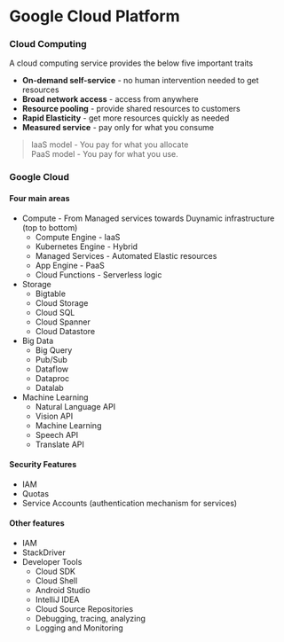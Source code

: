 # Google Cloud Platform

### Cloud Computing

A cloud computing service provides the below five important traits

* **On-demand self-service** - no human intervention needed to get resources
* **Broad network access** - access from anywhere
* **Resource pooling** - provide shared resources to customers
* **Rapid Elasticity** - get more resources quickly as needed
* **Measured service** - pay only for what you consume

> IaaS model - You pay for what you allocate  
> PaaS model - You pay for what you use.

### Google Cloud

#### Four main areas

* Compute - From Managed services towards Duynamic infrastructure \(top to bottom\)
  * Compute Engine - IaaS
  * Kubernetes Engine - Hybrid
  * Managed Services - Automated Elastic resources
  * App Engine - PaaS
  * Cloud Functions - Serverless logic
* Storage
  * Bigtable
  * Cloud Storage
  * Cloud SQL
  * Cloud Spanner
  * Cloud Datastore
* Big Data
  * Big Query
  * Pub/Sub
  * Dataflow
  * Dataproc
  * Datalab
* Machine Learning
  * Natural Language API
  * Vision API
  * Machine Learning
  * Speech API
  * Translate API

#### Security Features

* IAM
* Quotas
* Service Accounts \(authentication mechanism for services\)

#### Other features

* IAM
* StackDriver
* Developer Tools
  * Cloud SDK
  * Cloud Shell
  * Android Studio
  * IntelliJ IDEA
  * Cloud Source Repositories
  * Debugging, tracing, analyzing
  * Logging and Monitoring




